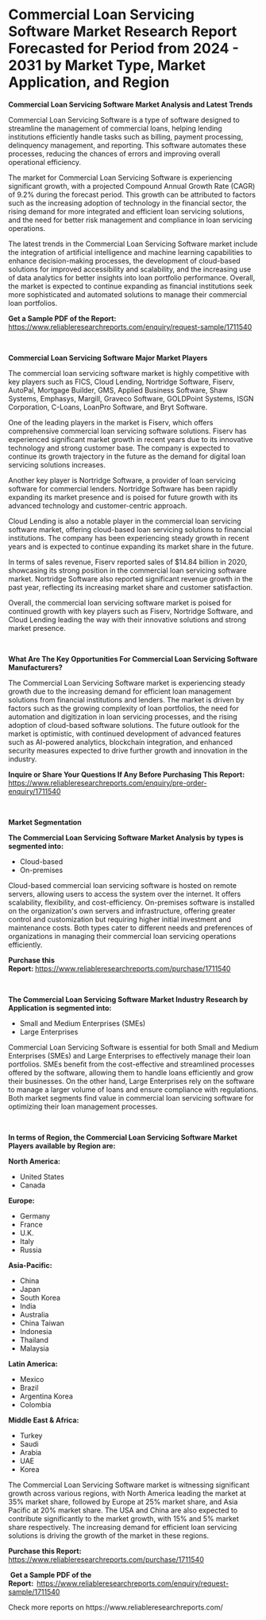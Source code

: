 <p><h1>Commercial Loan Servicing Software Market Research Report Forecasted for Period from 2024 -  2031 by Market Type, Market Application, and Region</h1></p><p><strong>Commercial Loan Servicing Software Market Analysis and Latest Trends</strong></p>
<p><p>Commercial Loan Servicing Software is a type of software designed to streamline the management of commercial loans, helping lending institutions efficiently handle tasks such as billing, payment processing, delinquency management, and reporting. This software automates these processes, reducing the chances of errors and improving overall operational efficiency.</p><p>The market for Commercial Loan Servicing Software is experiencing significant growth, with a projected Compound Annual Growth Rate (CAGR) of 9.2% during the forecast period. This growth can be attributed to factors such as the increasing adoption of technology in the financial sector, the rising demand for more integrated and efficient loan servicing solutions, and the need for better risk management and compliance in loan servicing operations.</p><p>The latest trends in the Commercial Loan Servicing Software market include the integration of artificial intelligence and machine learning capabilities to enhance decision-making processes, the development of cloud-based solutions for improved accessibility and scalability, and the increasing use of data analytics for better insights into loan portfolio performance. Overall, the market is expected to continue expanding as financial institutions seek more sophisticated and automated solutions to manage their commercial loan portfolios.</p></p>
<p><strong>Get a Sample PDF of the Report:&nbsp;</strong> <a href="https://www.reliableresearchreports.com/enquiry/request-sample/1711540">https://www.reliableresearchreports.com/enquiry/request-sample/1711540</a></p>
<p>&nbsp;</p>
<p><strong>Commercial Loan Servicing Software Major Market Players</strong></p>
<p><p>The commercial loan servicing software market is highly competitive with key players such as FICS, Cloud Lending, Nortridge Software, Fiserv, AutoPal, Mortgage Builder, GMS, Applied Business Software, Shaw Systems, Emphasys, Margill, Graveco Software, GOLDPoint Systems, ISGN Corporation, C-Loans, LoanPro Software, and Bryt Software. </p><p>One of the leading players in the market is Fiserv, which offers comprehensive commercial loan servicing software solutions. Fiserv has experienced significant market growth in recent years due to its innovative technology and strong customer base. The company is expected to continue its growth trajectory in the future as the demand for digital loan servicing solutions increases.</p><p>Another key player is Nortridge Software, a provider of loan servicing software for commercial lenders. Nortridge Software has been rapidly expanding its market presence and is poised for future growth with its advanced technology and customer-centric approach.</p><p>Cloud Lending is also a notable player in the commercial loan servicing software market, offering cloud-based loan servicing solutions to financial institutions. The company has been experiencing steady growth in recent years and is expected to continue expanding its market share in the future.</p><p>In terms of sales revenue, Fiserv reported sales of $14.84 billion in 2020, showcasing its strong position in the commercial loan servicing software market. Nortridge Software also reported significant revenue growth in the past year, reflecting its increasing market share and customer satisfaction.</p><p>Overall, the commercial loan servicing software market is poised for continued growth with key players such as Fiserv, Nortridge Software, and Cloud Lending leading the way with their innovative solutions and strong market presence.</p></p>
<p>&nbsp;</p>
<p><strong>What Are The Key Opportunities For Commercial Loan Servicing Software Manufacturers?</strong></p>
<p><p>The Commercial Loan Servicing Software market is experiencing steady growth due to the increasing demand for efficient loan management solutions from financial institutions and lenders. The market is driven by factors such as the growing complexity of loan portfolios, the need for automation and digitization in loan servicing processes, and the rising adoption of cloud-based software solutions. The future outlook for the market is optimistic, with continued development of advanced features such as AI-powered analytics, blockchain integration, and enhanced security measures expected to drive further growth and innovation in the industry.</p></p>
<p><strong>Inquire or Share Your Questions If Any Before Purchasing This Report:</strong> <a href="https://www.reliableresearchreports.com/enquiry/pre-order-enquiry/1711540">https://www.reliableresearchreports.com/enquiry/pre-order-enquiry/1711540</a></p>
<p>&nbsp;</p>
<p><strong>Market Segmentation</strong></p>
<p><strong>The Commercial Loan Servicing Software Market Analysis by types is segmented into:</strong></p>
<p><ul><li>Cloud-based</li><li>On-premises</li></ul></p>
<p><p>Cloud-based commercial loan servicing software is hosted on remote servers, allowing users to access the system over the internet. It offers scalability, flexibility, and cost-efficiency. On-premises software is installed on the organization's own servers and infrastructure, offering greater control and customization but requiring higher initial investment and maintenance costs. Both types cater to different needs and preferences of organizations in managing their commercial loan servicing operations efficiently.</p></p>
<p><strong>Purchase this Report:&nbsp;</strong><a href="https://www.reliableresearchreports.com/purchase/1711540">https://www.reliableresearchreports.com/purchase/1711540</a></p>
<p>&nbsp;</p>
<p><strong>The Commercial Loan Servicing Software Market Industry Research by Application is segmented into:</strong></p>
<p><ul><li>Small and Medium Enterprises (SMEs)</li><li>Large Enterprises</li></ul></p>
<p><p>Commercial Loan Servicing Software is essential for both Small and Medium Enterprises (SMEs) and Large Enterprises to effectively manage their loan portfolios. SMEs benefit from the cost-effective and streamlined processes offered by the software, allowing them to handle loans efficiently and grow their businesses. On the other hand, Large Enterprises rely on the software to manage a larger volume of loans and ensure compliance with regulations. Both market segments find value in commercial loan servicing software for optimizing their loan management processes.</p></p>
<p>&nbsp;</p>
<p><strong>In terms of Region, the Commercial Loan Servicing Software Market Players available by Region are:</strong></p>
<p>
    <p> <strong> North America: </strong>
        <ul>
            <li>United States</li>
            <li>Canada</li>
        </ul>
        </p> 
    <p> <strong> Europe: </strong>
        <ul>
            <li>Germany</li>
            <li>France</li>
            <li>U.K.</li>
            <li>Italy</li>
            <li>Russia</li>
        </ul>
        </p> 
    <p> <strong> Asia-Pacific: </strong>
        <ul>
            <li>China</li>
            <li>Japan</li>
            <li>South Korea</li>
            <li>India</li>
            <li>Australia</li>
            <li>China Taiwan</li>
            <li>Indonesia</li>
            <li>Thailand</li>
            <li>Malaysia</li>
        </ul>
        </p> 
    <p> <strong> Latin America: </strong>
        <ul>
            <li>Mexico</li>
            <li>Brazil</li>
            <li>Argentina Korea</li>
            <li>Colombia</li>
        </ul>
        </p> 
    <p> <strong> Middle East & Africa: </strong>
        <ul>
            <li>Turkey</li>
            <li>Saudi</li>
            <li>Arabia</li>
            <li>UAE</li>
            <li>Korea</li>
        </ul>
    </p>
    </p>
<p><p>The Commercial Loan Servicing Software market is witnessing significant growth across various regions, with North America leading the market at 35% market share, followed by Europe at 25% market share, and Asia Pacific at 20% market share. The USA and China are also expected to contribute significantly to the market growth, with 15% and 5% market share respectively. The increasing demand for efficient loan servicing solutions is driving the growth of the market in these regions.</p></p>
<p><strong>Purchase this Report: </strong><a href="https://www.reliableresearchreports.com/purchase/1711540">https://www.reliableresearchreports.com/purchase/1711540</a></p>
<p>&nbsp;<strong>Get a Sample PDF of the Report:&nbsp;&nbsp;</strong><a href="https://www.reliableresearchreports.com/enquiry/request-sample/1711540">https://www.reliableresearchreports.com/enquiry/request-sample/1711540</a></p>
<p><strong></strong></p>
<p>Check more reports on https://www.reliableresearchreports.com/</p>